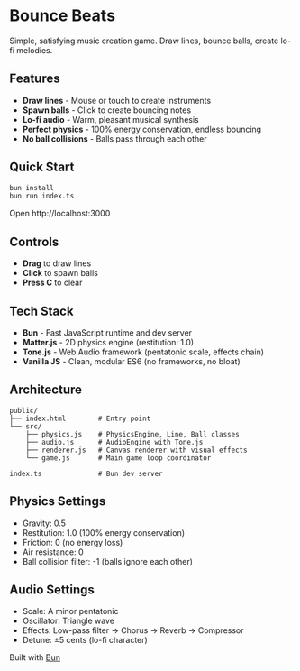 # Bounce Beats

Simple, satisfying music creation game. Draw lines, bounce balls, create lo-fi melodies.

## Features

- **Draw lines** - Mouse or touch to create instruments
- **Spawn balls** - Click to create bouncing notes
- **Lo-fi audio** - Warm, pleasant musical synthesis
- **Perfect physics** - 100% energy conservation, endless bouncing
- **No ball collisions** - Balls pass through each other

## Quick Start

```bash
bun install
bun run index.ts
```

Open http://localhost:3000

## Controls

- **Drag** to draw lines
- **Click** to spawn balls
- **Press C** to clear

## Tech Stack

- **Bun** - Fast JavaScript runtime and dev server
- **Matter.js** - 2D physics engine (restitution: 1.0)
- **Tone.js** - Web Audio framework (pentatonic scale, effects chain)
- **Vanilla JS** - Clean, modular ES6 (no frameworks, no bloat)

## Architecture

```
public/
├── index.html        # Entry point
└── src/
    ├── physics.js    # PhysicsEngine, Line, Ball classes
    ├── audio.js      # AudioEngine with Tone.js
    ├── renderer.js   # Canvas renderer with visual effects
    └── game.js       # Main game loop coordinator

index.ts              # Bun dev server
```

## Physics Settings

- Gravity: 0.5
- Restitution: 1.0 (100% energy conservation)
- Friction: 0 (no energy loss)
- Air resistance: 0
- Ball collision filter: -1 (balls ignore each other)

## Audio Settings

- Scale: A minor pentatonic
- Oscillator: Triangle wave
- Effects: Low-pass filter → Chorus → Reverb → Compressor
- Detune: ±5 cents (lo-fi character)

Built with [Bun](https://bun.com)
